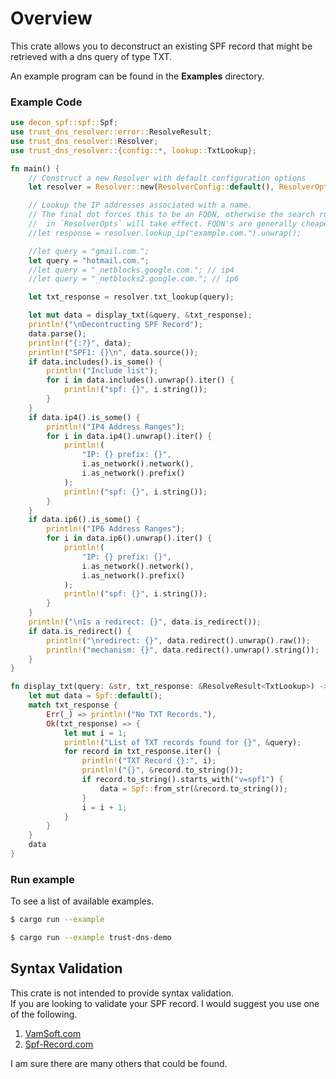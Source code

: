 # Overview

This crate allows you to deconstruct an existing SPF record that might be retrieved with a dns query of type TXT.

An example program can be found in the **Examples** directory.
### Example Code
```rust
use decon_spf::spf::Spf;
use trust_dns_resolver::error::ResolveResult;
use trust_dns_resolver::Resolver;
use trust_dns_resolver::{config::*, lookup::TxtLookup};

fn main() {
    // Construct a new Resolver with default configuration options
    let resolver = Resolver::new(ResolverConfig::default(), ResolverOpts::default()).unwrap();

    // Lookup the IP addresses associated with a name.
    // The final dot forces this to be an FQDN, otherwise the search rules as specified
    //  in `ResolverOpts` will take effect. FQDN's are generally cheaper queries.
    //let response = resolver.lookup_ip("example.com.").unwrap();

    //let query = "gmail.com.";
    let query = "hotmail.com.";
    //let query = "_netblocks.google.com."; // ip4
    //let query = "_netblocks2.google.com."; // ip6

    let txt_response = resolver.txt_lookup(query);

    let mut data = display_txt(&query, &txt_response);
    println!("\nDecontructing SPF Record");
    data.parse();
    println!("{:?}", data);
    println!("SPF1: {}\n", data.source());
    if data.includes().is_some() {
        println!("Include list");
        for i in data.includes().unwrap().iter() {
            println!("spf: {}", i.string());
        }
    }
    if data.ip4().is_some() {
        println!("IP4 Address Ranges");
        for i in data.ip4().unwrap().iter() {
            println!(
                "IP: {} prefix: {}",
                i.as_network().network(),
                i.as_network().prefix()
            );
            println!("spf: {}", i.string());
        }
    }
    if data.ip6().is_some() {
        println!("IP6 Address Ranges");
        for i in data.ip6().unwrap().iter() {
            println!(
                "IP: {} prefix: {}",
                i.as_network().network(),
                i.as_network().prefix()
            );
            println!("spf: {}", i.string());
        }
    }
    println!("\nIs a redirect: {}", data.is_redirect());
    if data.is_redirect() {
        println!("\nredirect: {}", data.redirect().unwrap().raw());
        println!("mechanism: {}", data.redirect().unwrap().string());
    }
}

fn display_txt(query: &str, txt_response: &ResolveResult<TxtLookup>) -> Spf {
    let mut data = Spf::default();
    match txt_response {
        Err(_) => println!("No TXT Records."),
        Ok(txt_response) => {
            let mut i = 1;
            println!("List of TXT records found for {}", &query);
            for record in txt_response.iter() {
                println!("TXT Record {}:", i);
                println!("{}", &record.to_string());
                if record.to_string().starts_with("v=spf1") {
                    data = Spf::from_str(&record.to_string());
                }
                i = i + 1;
            }
        }
    }
    data
}
```

### Run example
To see a list of available examples.
```bash
$ cargo run --example
```

```bash
$ cargo run --example trust-dns-demo
```

## Syntax Validation

This crate is not intended to provide syntax validation.  
If you are looking to validate your SPF record. I would suggest you use one of the following.

1. [VamSoft.com](https://vamsoft.com/support/tools/spf-syntax-validator)
2. [Spf-Record.com](https://www.spf-record.com/analyzer)

I am sure there are many others that could be found.
